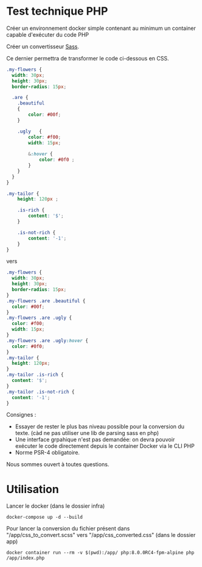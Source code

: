 # Test technique PHP

Créer un environnement docker simple contenant au minimum un container capable d'exécuter du code PHP

Créer un convertisseur [Sass](https://sass-lang.com/).

Ce dernier permettra de transformer le code ci-dessous en CSS.

```scss
.my-flowers {
  width: 30px;
  height: 30px;
  border-radius: 15px;

  .are {
    .beautiful 
    {
        color: #00f;
    }

    .ugly   {  
        color: #f00;
        width: 15px;
        
        &:hover {
            color: #0f0 ;
        }
    }
  }
}

.my-tailor {
    height: 120px ;

    .is-rich {
        content: '$';
    }

    .is-not-rich {
        content: '-1';
    }
}
```

vers

```css
.my-flowers {
  width: 30px;
  height: 30px;
  border-radius: 15px;
}
.my-flowers .are .beautiful {
  color: #00f;
}
.my-flowers .are .ugly {
  color: #f00;
  width: 15px;
}
.my-flowers .are .ugly:hover {
  color: #0f0;
}
.my-tailor {
  height: 120px;
}
.my-tailor .is-rich {
  content: '$';
}
.my-tailor .is-not-rich {
  content: '-1';
}
```

Consignes :

- Essayer de rester le plus bas niveau possible pour la conversion du texte. (càd ne pas utiliser une lib de parsing sass en php)
- Une interface grpahique n'est pas demandée: on devra pouvoir exécuter le code directement depuis le container Docker via le CLI PHP
- Norme PSR-4 obligatoire.


Nous sommes ouvert à toutes questions.

# Utilisation

Lancer le docker (dans le dossier infra)

```shell
docker-compose up -d --build
```

Pour lancer la conversion du fichier présent dans "/app/css_to_convert.scss" vers "/app/css_converted.css" (dans le dossier app)

```shell
docker container run --rm -v $(pwd):/app/ php:8.0.0RC4-fpm-alpine php /app/index.php
```